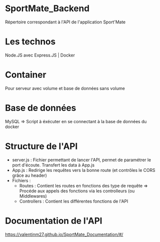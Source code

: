 # SportMate_Backend
Répertoire correspondant à l'API de l'application Sport'Mate
# Les technos 
Node.JS avec Express.JS | Docker
# Container
Pour serveur avec volume et base de données sans volume
# Base de données 
MySQL => Script à éxécuter en se connectant à la base de données du docker
# Structure de l'API 
* server.js : Fichier permettant de lancer l'API, permet de paramétrer le port d'écoute. Transfert les data à App.js
* App.js : Redirige les requêtes vers la bonne route (et contrôles le CORS grâce au header)
* Fichiers :
  * Routes : Contient les routes en fonctions des type de requête => Procéde aux appels des fonctions via les controlleurs (ou Middlewares)
  * Controllers : Contient les différentes fonctions de l'API
# Documentation de l'API
https://valentinm27.github.io/SportMate_Documentation/#/
